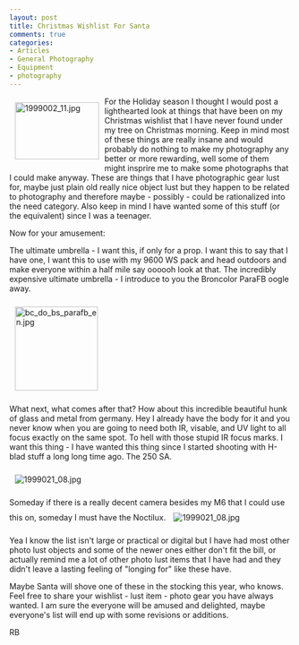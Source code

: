 ```yaml
---
layout: post
title: Christmas Wishlist For Santa
comments: true
categories:
- Articles
- General Photography
- Equipment
- photography
---
```

<a rel="lightbox" href="/wp-content/uploads/2008/1999002_11.jpg"><img title="1999002_11.jpg" src="/wp-content/uploads/2008/.thumbs/.1999002_11.jpg" border="0" alt="1999002_11.jpg" hspace="10" vspace="10" width="150" height="102" align="left" /></a>For the Holiday season I thought I would post a lighthearted look at things that have been on my Christmas wishlist that I have never found under my tree on Christmas morning. Keep in mind most of these things are really insane and would probably do nothing to make my photography any better or more rewarding, well some of them might insprire me to make some photographs that I could make anyway. These are things that I have photographic gear lust for, maybe just plain old really nice object lust but they happen to be related to photography and therefore maybe - possibly - could be rationalized into the need category. Also keep in mind I have wanted some of this stuff (or the equivalent) since I was a teenager.

<!--more-->Now for your amusement:

The ultimate umbrella - I want this, if only for a prop. I want this to say that I have one, I want this to use with my 9600 WS pack and head outdoors and make everyone within a half mile say oooooh look at that. The incredibly expensive ultimate umbrella - I introduce to you the Broncolor ParaFB oogle away.

<a rel="lightbox" href="/wp-content/uploads/2009/12/bc_do_bs_parafb_en.jpg"><img title="bc_do_bs_parafb_en.jpg" src="/wp-content/uploads/2009/12/.thumbs/.bc_do_bs_parafb_en.jpg" border="0" alt="bc_do_bs_parafb_en.jpg" hspace="10" vspace="10" width="148" height="150" /></a>

What next, what comes after that? How about this incredible beautiful hunk of glass and metal from germany. Hey I already have the body for it and you never know when you are going to need both IR, visable, and UV light to all focus exactly on the same spot. To hell with those stupid IR focus marks. I want this thing - I have wanted this thing since I started shooting with H-blad stuff a long long time ago. The 250 SA.

<img src="http://us.st12.yimg.com/us.st.yimg.com/I/h1photo2000_2028_25111204.jpg" border="0" alt="1999021_08.jpg" hspace="10" vspace="10" />

Someday if there is a really decent camera besides my M6 that I could use this on, someday I must have the Noctilux.
<img src="http://www.luminous-landscape.com/images/Noctilux50.jpg" border="0" alt="1999021_08.jpg" hspace="10" vspace="10" />

Yea I know the list isn't large or practical or digital but I have had most other photo lust objects and some of the newer ones either don't fit the bill, or actually remind me a lot of other photo lust items that I have had and they didn't leave a lasting feeling of "longing for" like these have.

Maybe Santa will shove one of these in the stocking this year, who knows. Feel free to share your wishlist - lust item - photo gear you have always wanted. I am sure the everyone will be amused and delighted, maybe everyone's list will end up with some revisions or additions.

RB